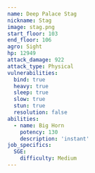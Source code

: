```yaml
---
name: Deep Palace Stag
nickname: Stag
image: stag.png
start_floor: 103
end_floor: 106
agro: Sight
hp: 12949
attack_damage: 922
attack_type: Physical
vulnerabilities:
  bind: true
  heavy: true
  sleep: true
  slow: true
  stun: true
  resolution: false
abilities:
  - name: Big Horn
    potency: 130
    description: 'instant'
job_specifics:
  SGE:
    difficulty: Medium
---
```

